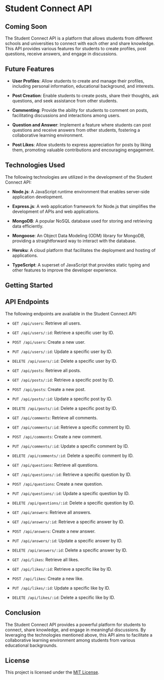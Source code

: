 # Student Connect API
## Coming Soon 

The Student Connect API is a platform that allows students from different schools and universities to connect with each other and share knowledge. This API provides various features for students to create profiles, post questions, receive answers, and engage in discussions.

## Future Features

-  **User Profiles**: Allow students to create and manage their profiles, including personal information, educational background, and interests.

-  **Post Creation**: Enable students to create posts, share their thoughts, ask questions, and seek assistance from other students.

-  **Commenting**: Provide the ability for students to comment on posts, facilitating discussions and interactions among users.

-  **Question and Answer**: Implement a feature where students can post questions and receive answers from other students, fostering a collaborative learning environment.

-  **Post Likes**: Allow students to express appreciation for posts by liking them, promoting valuable contributions and encouraging engagement.

## Technologies Used

The following technologies are utilized in the development of the Student Connect API:

-  **Node.js**: A JavaScript runtime environment that enables server-side application development.

-  **Express.js**: A web application framework for Node.js that simplifies the development of APIs and web applications.

-  **MongoDB**: A popular NoSQL database used for storing and retrieving data efficiently.

-  **Mongoose**: An Object Data Modeling (ODM) library for MongoDB, providing a straightforward way to interact with the database.

-  **Heroku**: A cloud platform that facilitates the deployment and hosting of applications.

-  **TypeScript**:   A superset of JavaScript that provides static typing and other features to improve the developer experience.
## Getting Started



## API Endpoints

The following endpoints are available in the Student Connect API:

- `GET /api/users`: Retrieve all users.
- `GET /api/users/:id`: Retrieve a specific user by ID.
- `POST /api/users`: Create a new user.
- `PUT /api/users/:id`: Update a specific user by ID.
- `DELETE /api/users/:id`: Delete a specific user by ID.

- `GET /api/posts`: Retrieve all posts.
- `GET /api/posts/:id`: Retrieve a specific post by ID.
- `POST /api/posts`: Create a new post.
- `PUT /api/posts/:id`: Update a specific post by ID.
- `DELETE /api/posts/:id`: Delete a specific post by ID.

- `GET /api/comments`: Retrieve all comments.
- `GET /api/comments/:id`: Retrieve a specific comment by ID.
- `POST /api/comments`: Create a new comment.
- `PUT /api/comments/:id`: Update a specific comment by ID.
- `DELETE /api/comments/:id`: Delete a specific comment by ID.

- `GET /api/questions`: Retrieve all questions.
- `GET /api/questions/:id`: Retrieve a specific question by ID.
- `POST /api/questions`: Create a new question.
- `PUT /api/questions/:id`: Update a specific question by ID.
- `DELETE /api/questions/:id`: Delete a specific question by ID.

- `GET /api/answers`: Retrieve all answers.
- `GET /api/answers/:id`: Retrieve a specific answer by ID.
- `POST /api/answers`: Create a new answer.
- `PUT /api/answers/:id`: Update a specific answer by ID.
- `DELETE /api/answers/:id`: Delete a specific answer by ID.

- `GET /api/likes`: Retrieve all likes.
- `GET /api/likes/:id`: Retrieve a specific like by ID.
- `POST /api/likes`: Create a new like.
- `PUT /api/likes/:id`: Update a specific like by ID.
- `DELETE /api/likes/:id`: Delete a specific like by ID.



## Conclusion
The Student Connect API provides a powerful platform for students to connect, share knowledge, and engage in meaningful discussions. By leveraging the technologies mentioned above, this API aims to facilitate a collaborative learning environment among students from various educational backgrounds.




## License

This project is licensed under the [MIT License](LICENSE).